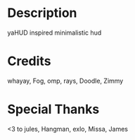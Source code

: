# Description
yaHUD inspired minimalistic hud

# Credits
whayay, Fog, omp, rays, Doodle, Zimmy

# Special Thanks
<3 to jules, Hangman, exlo, Missa, James
